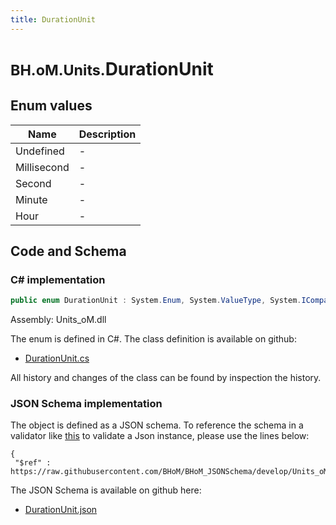 ```yaml
---
title: DurationUnit
---
```


# <small>BH.oM.Units.</small>**DurationUnit**



## Enum values

| Name            | Description                                                    |
|-----------------|----------------------------------------------------------------|
| Undefined |  -  |
| Millisecond |  -  |
| Second |  -  |
| Minute |  -  |
| Hour |  -  |


## Code and Schema

### C# implementation

``` C# title="C#"
public enum DurationUnit : System.Enum, System.ValueType, System.IComparable, System.ISpanFormattable, System.IFormattable, System.IConvertible
```

Assembly: Units_oM.dll

The enum is defined in C#. The class definition is available on github:

- [DurationUnit.cs](https://github.com/BHoM/Localisation_Toolkit/blob/develop/Units_oM/Enums\DurationUnit.cs)

All history and changes of the class can be found by inspection the history.
### JSON Schema implementation

The object is defined as a JSON schema. To reference the schema in a validator like [this](https://www.jsonschemavalidator.net/) to validate a Json instance, please use the lines below:

``` { .json .copy .select } title="JSON Schema"
{
 "$ref" : https://raw.githubusercontent.com/BHoM/BHoM_JSONSchema/develop/Units_oM/DurationUnit.json}
```

The JSON Schema is available on github here:

- [DurationUnit.json](https://github.com/BHoM/BHoM_JSONSchema/blob/develop/Units_oM/DurationUnit.json)
